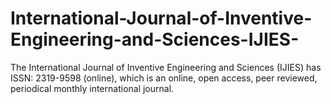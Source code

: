 # International-Journal-of-Inventive-Engineering-and-Sciences-IJIES-
The International Journal of Inventive Engineering and Sciences (IJIES) has ISSN: 2319-9598 (online), which is an online, open access, peer reviewed, periodical monthly international journal.
